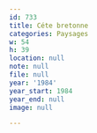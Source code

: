 ```yaml
---
id: 733
title: Céte bretonne
categories: Paysages
w: 54
h: 39
location: null
note: null
file: null
year: '1984'
year_start: 1984
year_end: null
image: null

---
```

